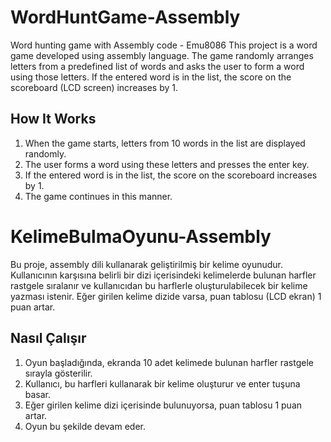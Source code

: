 # WordHuntGame-Assembly
Word hunting game with Assembly code - Emu8086
This project is a word game developed using assembly language. The game randomly arranges letters from a predefined list of words and asks the user to form a word using those letters. If the entered word is in the list, the score on the scoreboard (LCD screen) increases by 1.

## How It Works
1. When the game starts, letters from 10 words in the list are displayed randomly.
2. The user forms a word using these letters and presses the enter key.
3. If the entered word is in the list, the score on the scoreboard increases by 1.
4. The game continues in this manner.


# KelimeBulmaOyunu-Assembly

Bu proje, assembly dili kullanarak geliştirilmiş bir kelime oyunudur. Kullanıcının karşısına belirli bir dizi içerisindeki kelimelerde bulunan harfler rastgele sıralanır ve kullanıcıdan bu harflerle oluşturulabilecek bir kelime yazması istenir. Eğer girilen kelime dizide varsa, puan tablosu (LCD ekran) 1 puan artar.

## Nasıl Çalışır
1. Oyun başladığında, ekranda 10 adet kelimede bulunan harfler rastgele sırayla gösterilir.
2. Kullanıcı, bu harfleri kullanarak bir kelime oluşturur ve enter tuşuna basar.
3. Eğer girilen kelime dizi içerisinde bulunuyorsa, puan tablosu 1 puan artar.
4. Oyun bu şekilde devam eder.

